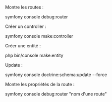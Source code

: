 Montre les routes :

symfony console debug:router

Créer un controller :

symfony console make:controller

Créer une entité :

php bin/console make:entity

Update :

symfony console doctrine:schema:update --force

Montre les propriétés de la route :

symfony console debug:router "nom d'une route"




